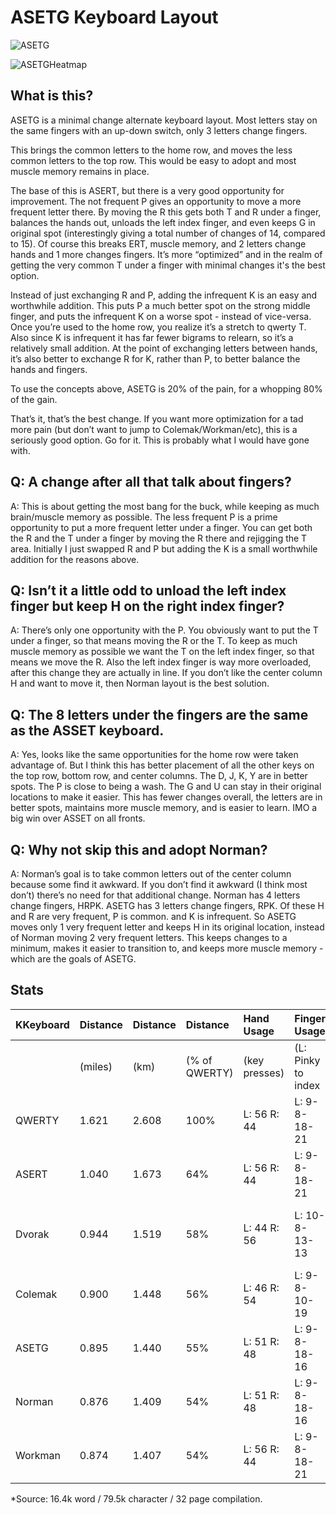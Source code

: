 # ASETG Keyboard Layout

![ASETG](https://github.com/RandomAlly/ASETG/blob/main/ASETG.png)

![ASETGHeatmap](https://github.com/RandomAlly/ASETG/blob/main/ASETG%20Heatmap.png)


## What is this?

ASETG is a minimal change alternate keyboard layout. Most letters stay on the same fingers with an up-down switch, only 3 letters change fingers. 

This brings the common letters to the home row, and moves the less common letters to the top row. This would be easy to adopt and most muscle memory remains in place. 

The base of this is ASERT, but there is a very good opportunity for improvement. The not frequent P gives an opportunity to move a more frequent letter there. By moving the R this gets both T and R under a finger, balances the hands out, unloads the left index finger, and even keeps G in original spot (interestingly giving a total number of changes of 14, compared to 15). Of course this breaks ERT, muscle memory, and 2 letters change hands and 1 more changes fingers. It’s more “optimized” and in the realm of getting the very common T under a finger with minimal changes it's the best option.
 
Instead of just exchanging R and P, adding the infrequent K is an easy and worthwhile addition. This puts P a much better spot on the strong middle finger, and puts the infrequent K on a worse spot - instead of vice-versa. Once you’re used to the home row, you realize it’s a stretch to qwerty T. Also since K is infrequent it has far fewer bigrams to relearn, so it’s a relatively small addition. At the point of exchanging letters between hands, it’s also better to exchange R for K, rather than P, to better balance the hands and fingers.

To use the concepts above, ASETG is 20% of the pain, for a whopping 80% of the gain. 

That’s it, that’s the best change. If you want more optimization for a tad more pain (but don’t want to jump to Colemak/Workman/etc), this is a seriously good option. Go for it. This is probably what I would have gone with.

## Q: A change after all that talk about fingers?

A: This is about getting the most bang for the buck, while keeping as much brain/muscle memory as possible. The less frequent P is a prime opportunity to put a more frequent letter under a finger. You can get both the R and the T under a finger by moving the R there and rejigging the T area. Initially I just swapped R and P but adding the K is a small worthwhile addition for the reasons above.

## Q: Isn’t it a little odd to unload the left index finger but keep H on the right index finger?

A: There’s only one opportunity with the P. You obviously want to put the T under a finger, so that means moving the R or the T. To keep as much muscle memory as possible we want the T on the left index finger, so that means we move the R. Also the left index finger is way more overloaded, after this change they are actually in line. If you don’t like the center column H and want to move it, then Norman layout is the best solution.

## Q: The 8 letters under the fingers are the same as the ASSET keyboard.

A: Yes, looks like the same opportunities for the home row were taken advantage of. But I think this has better placement of all the other keys on the top row, bottom row, and center columns. The D, J, K, Y are in better spots. The P is close to being a wash. The G and U can stay in their original locations to make it easier. This has fewer changes overall, the letters are in better spots, maintains more muscle memory, and is easier to learn. IMO a big win over ASSET on all fronts.

## Q: Why not skip this and adopt Norman?

A: Norman’s goal is to take common letters out of the center column because some find it awkward. If you don’t find it awkward (I think most don’t) there’s no need for that additional change. Norman has 4 letters change fingers, HRPK. ASETG has 3 letters change fingers, RPK. Of these H and R are very frequent, P is common. and K is infrequent. So ASETG moves only 1 very frequent letter and keeps H in its original location, instead of Norman moving 2 very frequent letters. This keeps changes to a minimum, makes it easier to transition to, and keeps more muscle memory - which are the goals of ASETG.

## Stats

KKeyboard|Distance|Distance|Distance|Hand Usage|Finger Usage|Finger Usage
:--|:--|:--|:--|:--|:--|:--
||(miles)|(km)|(% of QWERTY)|(key presses)|(L: Pinky to index|R: index to pinky)
QWERTY|1.621|2.608|100%|L: 56 R: 44|L: 9-8-18-21|R: 19-8-12-5
ASERT|1.040|1.673|64%|L: 56 R: 44|L: 9-8-18-21|R: 19-8-12-5
Dvorak|0.944|1.519|58%|L: 44 R: 56|L: 10-8-13-13|R: 18-14-12-12
Colemak|0.900|1.448|56%|L: 46 R: 54|L: 9-8-10-19|R: 19-16-9-10
ASETG|0.895|1.440|55%|L: 51 R: 48|L: 9-8-18-16|R: 19-9-12-8
Norman|0.876|1.409|54%|L: 51 R: 48|L: 9-8-18-16|R: 14-13-12-9
Workman|0.874|1.407|54%|L: 56 R: 44|L: 9-8-18-21|R: 19-8-12-5

*Source: 16.4k word / 79.5k character / 32 page compilation.
